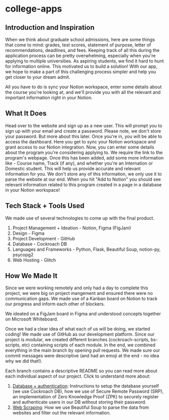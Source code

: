# college-apps

## Introduction and Inspiration

When we think about graduate school admissions, here are some things that come to mind: grades, test scores, statement of purpose, letter of recommendations, deadlines, and fees. Keeping track of all this during the application process can be pretty overwhelming, especially when you're applying to multiple universities. 
As aspiring students, we find it hard to hunt for information online. This motivated us to build a solution! With our app, we hope to make a part of this challenging process simpler and help you get closer to your dream admit. 

All you have to do is sync your Notion workspace, enter some details about the course you're looking at, and we'll provide you with all the relevant and important information right in your Notion.

## What It Does

Head over to the website and sign up as a new user. This will prompt you to sign up with your email and create a password. Please note, we don't store your password. But more about this later. Once you're in, you will be able to access the dashboard. Here you get to sync your Notion workspace and grant access to our Notion integration. Now, you can enter some details about the program you're considering applying to. We require the link to the program's webpage. Once this has been added, add some more information like - Course name, Track (if any), and whether you're an Internation or Domestic student. This will help us provide accurate and relevant information for you. We don't store any of this information, we only use it to parse the website at our end. When you hit "Add to Notion" you should see relevant information related to this program created in a page in a database in your Notion workspace!

## Tech Stack + Tools Used

We made use of several technologies to come up with the final product. 

1. Project Management + Ideation - Notion, Figma (FigJam)
2. Design - Figma 
3. Project Development - GitHub
4. Database - Cockroach DB
5. Languages and Frameworks - Python, Flask, Beautiful Soup, notion-py, psycopg2
6. Web Hosting - Glitch
 

## How We Made It

Since we were working remotely and only had a day to complete this project, we were big on project mangement and ensured there were no communication gaps. We made use of a Kanban board on Notion to track our progress and inform each other of blockers. 

We ideated on a FigJam board in Figma and understood concepts together on Microsoft Whiteboard.

Once we had a clear idea of what each of us will be doing, we started coding! We made use of GitHub as our development platform. Since our project is modular, we created different branches (cockroach-scripts, bs-scripts, etc) containing scripts of each module. In the end, we combined everything in the main branch by opening pull requests. We made sure our commit messages were descriptive (and had an emoji at the end - no idea why we did that!).

Each branch contains a descriptive README so you can read more about each individual aspect of our project. Click to understand more about:

1. [Database + authentication](https://github.com/gaurigupta31/college-apps/tree/cockroach-scripts#cockroach-scripts--authentication-process-cockroach-key): Instructions to setup the database yourself (we use Cockroach DB), how we use of Secure Remote Password (SRP), an implementation of Zero Knowledge Proof (ZPK) to securely register and authenticate users in our DB without storing their password.
2. [Web Scraping](): How we use Beautiful Soup to parse the data from websites and filter out the relevant information.